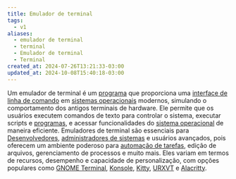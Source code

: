 ```yaml
---
title: Emulador de terminal
tags:
  - v1
aliases:
  - emulador de terminal
  - terminal
  - Emulador de terminal
  - Terminal
created_at: 2024-07-26T13:21:33-03:00
updated_at: 2024-10-08T15:40:18-03:00
---
```


Um emulador de terminal é um [programa](../../../../entrada/2024/07/26/Software.md) que proporciona uma [interface de linha de comando](../../../../atomos/2024/07/09/CLI.md) em [sistemas operacionais](../../../../entrada/2024/08/04/Sistema_Operacional.md) modernos, simulando o comportamento dos antigos terminais de hardware. Ele permite que os usuários executem comandos de texto para controlar o sistema, executar scripts e [programas](../../../../entrada/2024/07/26/Software.md), e acessar funcionalidades do [sistema operacional](../../../../entrada/2024/08/04/Sistema_Operacional.md) de maneira eficiente. Emuladores de terminal são essenciais para [Desenvolvedores](../../../../atomos/2024/07/12/Desenvolvedores.md), [administradores de sistemas](../../../../atomos/2024/07/12/Administradores_de_sistemas.md) e usuários avançados, pois oferecem um ambiente poderoso para [automação de tarefas](../../../../atomos/2024/07/12/Automação_de_tarefas.md), edição de arquivos, gerenciamento de processos e muito mais. Eles variam em termos de recursos, desempenho e capacidade de personalização, com opções populares como [GNOME Terminal](../../../../entrada/2024/07/12/GNOME_Terminal.md), [Konsole](../../../../entrada/2024/07/12/Konsole.md), [Kitty](../../../../entrada/2024/07/26/Terminal_Kitty.md), [URXVT](../../../../entrada/2024/07/26/Terminal_URXVT.md) e [Alacritty](../../../../entrada/2024/07/26/Terminal_Alacritty.md).